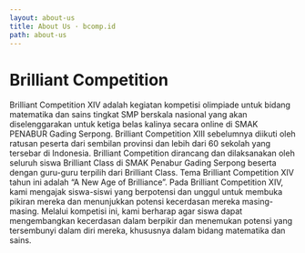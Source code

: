 ```yaml
---
layout: about-us
title: About Us · bcomp.id
path: about-us
---
```


# Brilliant Competition

Brilliant Competition XIV adalah kegiatan kompetisi olimpiade untuk bidang
matematika dan sains tingkat SMP berskala nasional yang akan diselenggarakan
untuk ketiga belas kalinya secara online di SMAK PENABUR Gading Serpong.
Brilliant Competition XIII sebelumnya diikuti oleh ratusan peserta dari sembilan
provinsi dan lebih dari 60 sekolah yang tersebar di Indonesia. Brilliant
Competition dirancang dan dilaksanakan oleh seluruh siswa Brilliant Class di
SMAK Penabur Gading Serpong beserta dengan guru-guru terpilih dari Brilliant
Class. Tema Brilliant Competition XIV tahun ini adalah “A New Age of
Brilliance”. Pada Brilliant Competition XIV, kami mengajak siswa-siswi yang
berpotensi dan unggul untuk membuka pikiran mereka dan menunjukkan potensi
kecerdasan mereka masing-masing. Melalui kompetisi ini, kami berharap agar siswa
dapat mengembangkan kecerdasan dalam berpikir dan menemukan potensi yang
tersembunyi dalam diri mereka, khususnya dalam bidang matematika dan sains.
